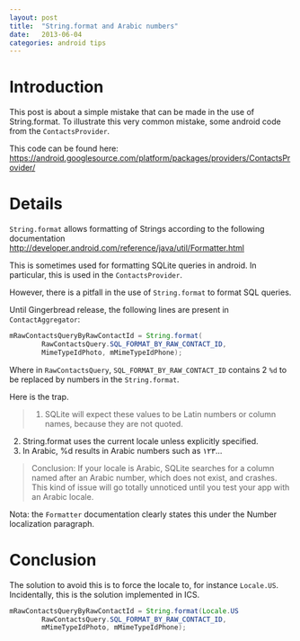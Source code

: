 ```yaml
---
layout: post
title:  "String.format and Arabic numbers"
date:   2013-06-04
categories: android tips
---
```

# Introduction

This post is about a simple mistake that can be made in the use of String.format. To illustrate this very common mistake, some android code from the `ContactsProvider`.

This code can be found here: <https://android.googlesource.com/platform/packages/providers/ContactsProvider/>

# Details

`String.format` allows formatting of Strings according to the following documentation <http://developer.android.com/reference/java/util/Formatter.html>

This is sometimes used for formatting SQLite queries in android. In particular, this is used in the `ContactsProvider`.

However, there is a pitfall in the use of `String.format` to format SQL queries.

Until Gingerbread release, the following lines are present in `ContactAggregator`:

```java
mRawContactsQueryByRawContactId = String.format(
        RawContactsQuery.SQL_FORMAT_BY_RAW_CONTACT_ID,
        MimeTypeIdPhoto, mMimeTypeIdPhone);
```

Where in `RawContactsQuery`, `SQL_FORMAT_BY_RAW_CONTACT_ID` contains 2 `%d` to be replaced by numbers in the `String.format`.

Here is the trap.

> 1. SQLite will expect these values to be Latin numbers or column names, because they are not quoted.
2. String.format uses the current locale unless explicitly specified.
3. In Arabic, %d results in Arabic numbers such as ١٢٣...

> Conclusion: If your locale is Arabic, SQLite searches for a column named after an Arabic number, which does not exist, and crashes.
This kind of issue will go totally unnoticed until you test your app with an Arabic locale.

Nota: the `Formatter` documentation clearly states this under the Number localization paragraph.

# Conclusion

The solution to avoid this is to force the locale to, for instance `Locale.US`. Incidentally, this is the solution implemented in ICS.

```java
mRawContactsQueryByRawContactId = String.format(Locale.US
        RawContactsQuery.SQL_FORMAT_BY_RAW_CONTACT_ID,
        mMimeTypeIdPhoto, mMimeTypeIdPhone);
```
